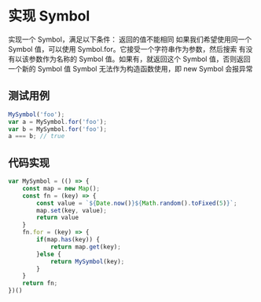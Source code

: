 # 实现 Symbol
实现一个 Symbol，满足以下条件：
返回的值不能相同
如果我们希望使⽤同⼀个 Symbol 值，可以使⽤ Symbol.for。它接受⼀个字符串作为参数，然后搜索 
有没有以该参数作为名称的 Symbol 值。如果有，就返回这个 Symbol 值，否则返回⼀个新的 Symbol 
值
Symbol 无法作为构造函数使用，即 new Symbol 会报异常

## 测试用例
```javascript
MySymbol('foo');
var a = MySymbol.for('foo');
var b = MySymbol.for('foo');
a === b; // true
```

## 代码实现
```javascript
var MySymbol = (() => {
    const map = new Map();
    const fn = (key) => {
        const value = `${Date.now()}${Math.random().toFixed(5)}`;
        map.set(key, value);
        return value
    }
    fn.for = (key) => {
        if(map.has(key)) {
            return map.get(key);
        }else {
            return MySymbol(key);
        }
    }
    return fn;
})()
```